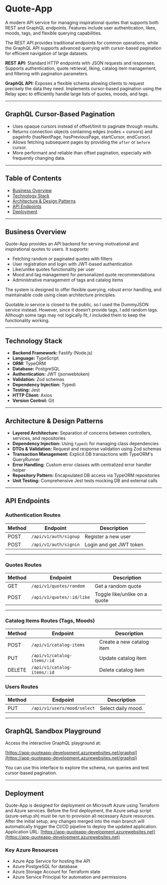 # Quote-App

A modern API service for managing inspirational quotes that supports both REST and GraphQL endpoints. Features include user authentication, likes, moods, tags, and flexible querying capabilities.

The REST API provides traditional endpoints for common operations, while the GraphQL API supports advanced querying with cursor-based pagination for efficient navigation of large datasets.

**REST API:** Standard HTTP endpoints with JSON requests and responses. Supports authentication, quote retrieval, liking, catalog item management, and filtering with pagination parameters.

**GraphQL API:** Exposes a flexible schema allowing clients to request precisely the data they need. Implements cursor-based pagination using the Relay spec to efficiently handle large lists of quotes, moods, and tags.

---

## GraphQL Cursor-Based Pagination

- Uses opaque cursors instead of offset/limit to paginate through results.
- Returns connection objects containing edges (nodes + cursors) and pageInfo (hasNextPage, hasPreviousPage, startCursor, endCursor).
- Allows fetching subsequent pages by providing the `after` or `before` cursor.
- More performant and reliable than offset pagination, especially with frequently changing data.

---

## Table of Contents

- [Business Overview](#business-overview)
- [Technology Stack](#technology-stack)
- [Architecture & Design Patterns](#architecture--design-patterns)
- [API Endpoints](#api-endpoints)
- [Deployment](#deployment)

---

## Business Overview

Quote-App provides an API backend for serving motivational and inspirational quotes to users. It supports:

- Fetching random or paginated quotes with filters
- User registration and login with JWT-based authentication
- Like/unlike quotes functionality per user
- Mood and tag management for personalized quote recommendations
- Administrative management of tags and catalog items

The system is designed to offer flexible querying, robust error handling, and maintainable code using clean architecture principles.

Quotable.io service is closed to the public, so I used the DummyJSON service instead. However, since it doesn’t provide tags, I add random tags. Although some tags may not logically fit, I included them to keep the functionality working.

---

## Technology Stack

- **Backend Framework:** Fastify (Node.js)
- **Language:** TypeScript
- **ORM:** TypeORM
- **Database:** PostgreSQL
- **Authentication:** JWT (jsonwebtoken)
- **Validation:** Zod schemas
- **Dependency Injection:** Typedi
- **Testing:** Jest
- **HTTP Client:** Axios
- **Version Control:** Git

---

## Architecture & Design Patterns

- **Layered Architecture:** Separation of concerns between controllers, services, and repositories
- **Dependency Injection:** Using `typedi` for managing class dependencies
- **DTOs & Validation:** Request and response validation using Zod schemas
- **Transaction Management:** Explicit DB transactions with TypeORM's QueryRunner
- **Error Handling:** Custom error classes with centralized error handler helper
- **Repository Pattern:** Encapsulated DB access via TypeORM repositories
- **Unit Testing:** Comprehensive Jest tests mocking DB and external calls

---

## API Endpoints

### Authentication Routes

| Method | Endpoint              | Description             |
| ------ | --------------------- | ----------------------- |
| POST   | `/api/v1/auth/signup` | Register a new user     |
| POST   | `/api/v1/auth/signin` | Login and get JWT token |

---

### Quotes Routes

| Method | Endpoint                  | Description                   |
| ------ | ------------------------- | ----------------------------- |
| GET    | `/api/v1/quotes/random`   | Get a random quote            |
| POST   | `/api/v1/quotes/:id/like` | Toggle like/unlike on a quote |

---

### Catalog Items Routes (Tags, Moods)

| Method | Endpoint                    | Description               |
| ------ | --------------------------- | ------------------------- |
| POST   | `/api/v1/catalog-items`     | Create a new catalog item |
| PUT    | `/api/v1/catalog-items/:id` | Update catalog item       |
| DELETE | `/api/v1/catalog-items/:id` | Delete catalog item       |

### Users Routes

| Method | Endpoint                    | Description        |
| ------ | --------------------------- | ------------------ |
| PUT    | `/api/v1/users/mood/select` | Select daily mood. |

---

## GraphQL Sandbox Playground

Access the interactive GraphQL playground at:

[https://app-quoteapp-development.azurewebsites.net/graphql](https://app-quoteapp-development.azurewebsites.net/graphql)

You can use this interface to explore the schema, run queries and test cursor-based pagination.

---

## Deployment

Quote-App is designed for deployment on Microsoft Azure using Terraform and Azure services.
Before the first deployment, the Azure setup script (azure-setup.sh) must be run to provision all necessary Azure resources.
After the initial setup, any changes merged into the main branch will automatically trigger the CI/CD pipeline to deploy the updated application.
Application URL: [https://app-quoteapp-development.azurewebsites.net](https://app-quoteapp-development.azurewebsites.net)

### Key Azure Resources

- Azure App Service for hosting the API
- Azure PostgreSQL for database
- Azure Storage Account for Terraform state
- Azure Service Principal for automation and permissions
